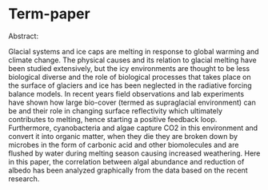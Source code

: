# Term-paper
Abstract:  

Glacial systems and ice caps are melting in response to global warming and climate change. The physical causes and its relation to glacial melting have been studied extensively, but the icy environments are thought to be less biological diverse and the role of biological processes that takes place on the surface of glaciers and ice has been neglected in the radiative forcing balance models. In recent years field observations and lab experiments have shown how large bio-cover (termed as supraglacial environment)  can be and their role in changing surface reflectivity which ultimately contributes to melting, hence starting a positive feedback loop. Furthermore, cyanobacteria and algae capture CO2 in this environment and convert it into organic matter, when they die they are broken down by microbes in the form of carbonic acid and other biomolecules and are flushed by water during melting season causing increased weathering.  Here in this paper, the correlation between algal abundance and reduction of albedo has been analyzed graphically from the data based on the recent research.
